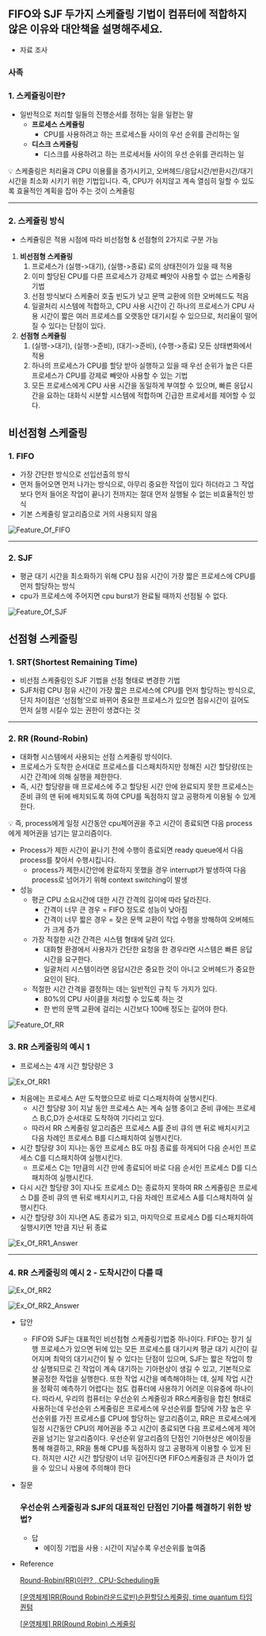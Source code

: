 ## FIFO와 SJF 두가지 스케쥴링 기법이 컴퓨터에 적합하지 않은 이유와 대안책을 설명해주세요.

- 자료 조사

### 사족

### 1. 스케쥴링이란?

- 일반적으로 처리할 일들의 진행순서를 정하는 일을 일컫는 말
  - **프로세스 스케쥴링**
    - CPU를 사용하려고 하는 프로세스들 사이의 우선 순위를 관리하는 일
  - **디스크 스케쥴링**
    - 디스크를 사용하려고 하는 프로세서들 사이의 우선 순위를 관리하는 일

<aside>
💡 스케줄링은 처리율과 CPU 이용률을 증가시키고, 오버헤드/응답시간/반환시간/대기시간을 최소화 시키기 위한 기법입니다. 즉, CPU가 쉬지않고 계속 열심히 일할 수 있도록 효율적인 계획을 잡아 주는 것이 스케줄링

</aside>

---

### 2. 스케쥴링 방식

- 스케쥴링은 적용 시점에 따라 비선점형 & 선점형의 2가지로 구분 가능

1. **비선점형 스케쥴링**
   1. 프로세스가 (실행->대기), (실행->종료) 로의 상태전이가 있을 때 적용
   2. 이미 할당된 CPU를 다른 프로세스가 강제로 빼앗아 사용할 수 없는 스케줄링 기법
   3. 선점 방식보다 스케줄러 호출 빈도가 낮고 문맥 교환에 의한 오버헤드도 적음
   4. 일괄처리 시스템에 적합하고, CPU 사용 시간이 긴 하나의 프로세스가 CPU 사용 시간이 짧은 여러 프로세스를 오랫동안 대기시킬 수 있으므로, 처리율이 떨어질 수 있다는 단점이 있다.
2. **선점형 스케쥴링**
   1. (실행->대기), (실행->준비), (대기->준비), (수행->종료) 모든 상태변화에서 적용
   2. 하나의 프로세스가 CPU를 할당 받아 실행하고 있을 때 우선 순위가 높은 다른 프로세스가 CPU를 강제로 빼앗아 사용할 수 있는 기법
   3. 모든 프로세스에게 CPU 사용 시간을 동일하게 부여할 수 있으며, 빠른 응답시간을 요하는 대화식 시분할 시스템에 적합하며 긴급한 프로세서를 제어할 수 있다.

## 비선점형 스케줄링

### 1. FIFO

- 가장 간단한 방식으로 선입선출의 방식
- 먼저 들어오면 먼저 나가는 방식으로, 아무리 중요한 작업이 있다 하더라고 그 작업 보다 먼저 들어온 작업이 끝나기 전까지는 절대 먼저 실행될 수 없는 비효율적인 방식
- 기본 스케줄링 알고리즘으로 거의 사용되지 않음

![Feature_Of_FIFO](https://github.com/JungMunGyu/CS_interview_Study/blob/main/os&computer_structure/img/Feature_Of_FIFO.png?raw=true)

---

### 2. SJF

- 평균 대기 시간을 최소화하기 위해 CPU 점유 시간이 가장 짧은 프로세스에 CPU를 먼저 할당하는 방식
- cpu가 프로세스에 주어지면 cpu burst가 완료될 때까지 선점될 수 없다.

![Feature_Of_SJF](https://github.com/JungMunGyu/CS_interview_Study/blob/main/os&computer_structure/img/Feature_Of_SJF.png?raw=true)

## 선점형 스케줄링

### 1. SRT(Shortest Remaining Time)

- 비선점 스케줄링인 SJF 기법을 선점 형태로 변경한 기법
- SJF처럼 CPU 점유 시간이 가장 짧은 프로세스에 CPU를 먼저 할당하는 방식으로, 단지 차이점은 ‘선점형’으로 바뀌어 중요한 프로세스가 있으면 점유시간이 길어도 먼저 실행 시킬수 있는 권한이 생겼다는 것

---

### 2. RR (Round-Robin)

- 대화형 시스템에서 사용되는 선점 스케줄링 방식이다.
- 프로세스가 도착한 순서대로 프로세스를 디스패치하지만 정해진 시간 할당량(또는 시간 간격)에 의해 실행을 제한한다.
- 즉, 시간 할당량을 매 프로세스에 주고 할당된 시간 안에 완료되지 못한 프로세스는 준비 큐의 맨 뒤에 배치되도록 하여 CPU를 독점하지 않고 공평하게 이용될 수 있게 한다.

<aside>
💡 즉, process에게 일정 시간동안 cpu제어권을 주고 시간이 종료되면 다음 process에게 제어권을 넘기는 알고리즘이다.

</aside>

- Process가 제한 시간이 끝나기 전에 수행이 종료되면 ready queue에서 다음 process를 찾아서 수행시킵니다.
  - process가 제한시간안에 완료하지 못했을 경우 interrupt가 발생하여 다음 process로 넘어가기 위해 context switching이 발생
- 성능
  - 평균 CPU 소요시간에 대한 시간 간격의 길이에 따라 달라진다.
    - 간격이 너무 큰 경우 = FIFO 정도로 성능이 낮아짐
    - 간격이 너무 짧은 경우 = 잦은 문맥 교환이 작업 수행을 방해하여 오버헤드가 크게 증가
  - 가장 적절한 시간 간격은 시스템 형태에 달려 있다.
    - 대화형 환경에서 사용자가 간단한 요청을 한 경우라면 시스템은 빠른 응답시간을 요구한다.
    - 일괄처리 시스템이라면 응답시간은 중요한 것이 아니고 오버헤드가 중요한 요인이 된다.
  - 적절한 시간 간격을 결정하는 데는 일반적인 규칙 두 가지가 있다.
    - 80%의 CPU 사이클을 처리할 수 있도록 하는 것
    - 한 번의 문맥 교환에 걸리는 시간보다 100배 정도는 길어야 한다.

![Feature_Of_RR](https://github.com/JungMunGyu/CS_interview_Study/blob/main/os&computer_structure/img/Feature_Of_RR.png?raw=true)

### 3. RR 스케줄링의 예시 1

- 프로세스는 4개 시간 할당량은 3

![Ex_Of_RR1](https://github.com/JungMunGyu/CS_interview_Study/blob/main/os&computer_structure/img/Ex_Of_RR1.png?raw=true)

- 처음에는 프로세스 A만 도착했으므로 바로 디스패치하여 실행시킨다.
  - 시간 할당량 3이 지날 동안 프로세스 A는 계속 실행 중이고 준비 큐에는 프로세스 B,C,D가 순서대로 도착하여 기다리고 있다.
  - 따라서 RR 스케줄링 알고리즘은 프로세스 A를 준비 큐의 맨 뒤로 배치시키고 다음 차례인 프로세스 B를 디스패치하여 실행시킨다.
- 시간 할당량 3이 지나는 동안 프로세스 B도 마침 종료를 하게되어 다음 순서인 프로세스 C를 디스패치하여 실행시킨다.
  - 프로세스 C는 1만큼의 시간 만에 종료되어 바로 다음 순서인 프로세스 D를 디스패치하여 실행시킨다.
- 다시 시간 할당량 3이 지나도 프로세스 D는 종료하지 못하여 RR 스케줄링은 프로세스 D를 준비 큐의 맨 뒤로 배치시키고, 다음 차례인 프로세스 A를 디스패치하여 실행시킨다.
- 시간 할당량 3이 지나면 A도 종료가 되고, 마지막으로 프로세스 D를 디스패치하여 실행시키면 1만큼 지난 뒤 종료

![Ex_Of_RR1_Answer](https://github.com/JungMunGyu/CS_interview_Study/blob/main/os&computer_structure/img/Ex_Of_RR1_Answer.png?raw=true)

---

### 4. RR 스케줄링의 예시 2 - 도착시간이 다를 때

![Ex_Of_RR2](https://github.com/JungMunGyu/CS_interview_Study/blob/main/os&computer_structure/img/Ex_Of_RR2.png?raw=true)

![Ex_Of_RR2_Answer](https://github.com/JungMunGyu/CS_interview_Study/blob/main/os&computer_structure/img/Ex_Of_RR2_Answer.png?raw=true)

- 답안

  - FIFO와 SJF는 대표적인 비선점형 스케줄링기법중 하나이다. FIFO는 장기 실행 프로세스가 있으면 뒤에 있는 모든 프로세스를 대기시켜 평균 대기 시간이 길어지며 최악의 대기시간이 될 수 있다는 단점이 있으며, SJF는 짧은 작업이 항상 실행되므로 긴 작업이 계속 대기하는 기아현상이 생길 수 있고, 기본적으로 불공정한 작업을 실행한다. 또한 작업 시간을 예측해야하는 데, 실제 작업 시간을 정확히 예측하기 어렵다는 점도 컴퓨터에 사용하기 어려운 이유중에 하나이다. 따라서, 우리의 컴퓨터는 우선순위 스케줄링과 RR스케줄링을 합친 형태로 사용하는데 우선순위 스케줄링은 프로세스에 우선순위를 할당에 가장 높은 우선순위를 가진 프로세스를 CPU에 할당하는 알고리즘이고, RR은 프로세스에게 일정 시간동안 CPU의 제어권을 주고 시간이 종료되면 다음 프로세스에게 제어권을 넘기는 알고리즘이다. 우선순위 알고리즘의 단점인 기아현상은 에이징을 통해 해결하고, RR을 통해 CPU를 독점하지 않고 공평하게 이용할 수 있게 된다. 하지만 시간 시간 할당량이 너무 길어진다면 FIFO스케줄링과 큰 차이가 없을 수 있으니 사용에 주의해야 한다

- 질문

  ### 우선순위 스케줄링과 SJF의 대표적인 단점인 기아를 해결하기 위한 방법?

  - 답
    - 에이징 기법을 사용 : 시간이 지날수록 우선순위를 높여줌

- Reference

  [Round-Robin(RR)이란? , CPU-Scheduling들](https://jwprogramming.tistory.com/17)

  [[운영체제]RR(Round Robin라운드로빈)순환할당스케줄링, time quantum 타임퀀텀](https://jhnyang.tistory.com/entry/운영체제RRRound-Robin라운드로빈순환할당스케줄링-time-quantum-타임퀀텀)

  [[운영체제] RR(Round Robin) 스케줄링](https://yoons2owo.tistory.com/27)

